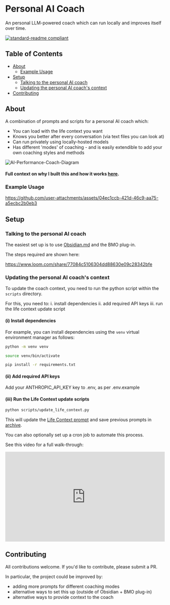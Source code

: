 # Personal AI Coach
An personal LLM-powered coach which can run locally and improves itself over time.

[![standard-readme compliant](https://img.shields.io/badge/readme%20style-standard-brightgreen.svg?style=flat-square)](https://github.com/RichardLitt/standard-readme)


## Table of Contents

- [About](#about)
    - [Example Usage](#example-usage)
- [Setup](#setup)
    - [Talking to the personal AI coach](#talking-to-the-personal-ai-coach)
    - [Updating the personal AI coach's context](#updating-the-personal-ai-coachs-context)
- [Contributing](#contributing)


## About
A combination of prompts and scripts for a personal AI coach which:
- You can load with the life context you want
- Knows you better after every conversation (via text files you can look at)
- Can run privately using locally-hosted models
- Has different 'modes' of coaching - and is easily extendible to add your own coaching styles and methods

![AI-Performance-Coach-Diagram](https://github.com/user-attachments/assets/da9c5b73-274f-4c8d-b029-dbcae2552be3)


#### Full context on why I built this and how it works [here](https://chrislovejoy.me/personal-ai-coach).

### Example Usage
https://github.com/user-attachments/assets/04ec1ccb-421d-46c9-aa75-a5ecbc2b0eb3


## Setup

### Talking to the personal AI coach
The easiest set up is to use [Obsidian.md](https://obsidian.md/) and the BMO plug-in. 

The steps required are shown here:

https://www.loom.com/share/77084c5106304dd88630e09c28342bfe


### Updating the personal AI coach's context
To update the coach context, you need to run the python script within the `scripts` directory.

For this, you need to:
i. install dependencies
ii. add required API keys
iii. run the life context update script


#### (i) Install dependencies
For example, you can install dependencies using the `venv` virtual environment manager as follows:

```sh
python -m venv venv
```

```sh
source venv/bin/activate
```

```sh
pip install -r requirements.txt
```


#### (ii) Add required API keys
Add your ANTHROPIC_API_KEY key to .env, as per .env.example



#### (iii) Run the Life Context update scripts

```sh
python scripts/update_life_context.py
```

This will update the [Life Context prompt](./Life%20Context%20Prompts/Personal%20AI%20Coach%20with%20Life%20Context.md) and save previous prompts in [archive](./Life%20Context%20Prompts/archive/).

You can also optionally set up a cron job to automate this process.

See this video for a full walk-through:

<div style="position: relative; padding-bottom: 56.25%; height: 0;">
  <iframe src="https://www.loom.com/share/f500cdd1119b4b5eb5be83635c1f5f01" frameborder="0" webkitallowfullscreen mozallowfullscreen allowfullscreen style="position: absolute; top: 0; left: 0; width: 100%; height: 100%;"></iframe>
</div>


## Contributing
All contributions welcome. If you'd like to contribute, please submit a PR.

In particular, the project could be improved by:
- adding more prompts for different coaching modes
- alternative ways to set this up (outside of Obsidian + BMO plug-in)
- alternative ways to provide context to the coach
